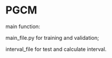 # PGCM
main function: 

main_file.py for training and validation; 

interval_file for test and calculate interval.

